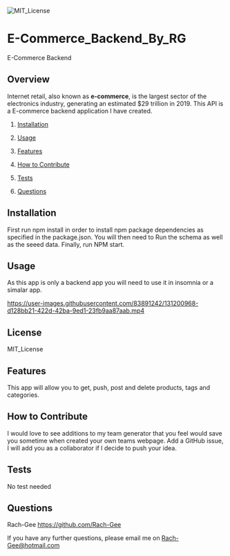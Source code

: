 ![MIT_License](https://img.shields.io/badge/MIT_License-License-green)
  
# E-Commerce_Backend_By_RG
E-Commerce Backend

## Overview
        
Internet retail, also known as **e-commerce**, is the largest sector of the electronics industry, generating an estimated $29 trillion in 2019. This API is a E-commerce backend application I have created.

1. [Installation](#Installation)

2. [Usage](#Usage)

3. [Features](#Features)

4. [How to Contribute](#How-to-Contribute)

5. [Tests](#Tests)

6. [Questions](#Questions)
        
## Installation
       
First run npm install in order to install npm package dependencies as specified in the package.json. You will then need to Run the schema as well as the seeed data. Finally, run NPM start.
       
## Usage
       
As this app is only a backend app you will need to use it in insomnia or a simalar app.

https://user-images.githubusercontent.com/83891242/131200968-d128bb21-422d-42ba-9ed1-23fb9aa87aab.mp4

## License

MIT_License
       
## Features
       
This app will allow you to get, push, post and delete products, tags and categories.
        
## How to Contribute
        
I would love to see additions to my team generator that you feel would save you sometime when created your own teams webpage. Add a GitHub issue, I will add you as a collaborator if I decide to push your idea.
        
## Tests
No test needed
    
## Questions
Rach-Gee
https://github.com/Rach-Gee

If you have any further questions, please email me on Rach-Gee@hotmail.com
